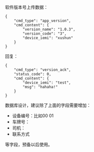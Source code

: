 软件版本号上传数据：


```
{
    "cmd_type": "app_version",
    "cmd_content": {
        "version_name": "1.0.3",
        "version_code": "3",
        "device_iemi": "xushun"
    }
}
```



回复：

```
{
    "cmd_type": "version_ack",
    "status_code": 0,
    "cmd_content": {
        "device_iemi": "test",
        "msg": "hahaha!"
    }
}
```



数据库设计，建议除了上面的字段需要增加：

* 设备编号：比如00    01  
* 车牌号：
* 司机：
* 联系方式

等字段，预备以后使用。